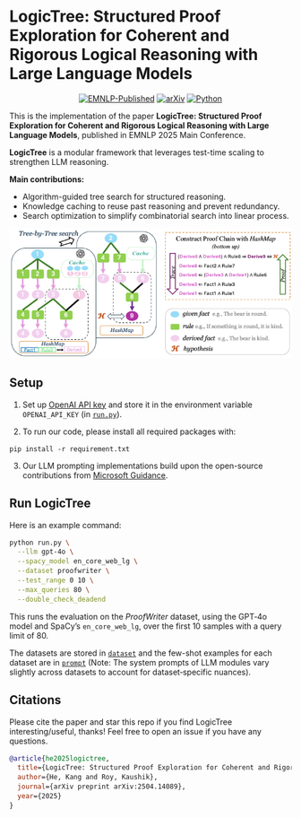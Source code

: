 # LogicTree: Structured Proof Exploration for Coherent and Rigorous Logical Reasoning with Large Language Models

<div align="center">

[![EMNLP-Published](https://img.shields.io/badge/EMNLP-Published-green)](https://arxiv.org/pdf/2504.14089)
[![arXiv](https://img.shields.io/badge/arXiv-2504.14089-red)](https://arxiv.org/abs/2504.14089)
[![Python](https://img.shields.io/badge/Python-3.9%2B-blue)](https://www.python.org/downloads/release/python-390/)

</div>

This is the implementation of the paper __LogicTree: Structured Proof Exploration for Coherent and Rigorous Logical Reasoning with Large Language Models__, published in EMNLP 2025 Main Conference.

__LogicTree__ is a modular framework that leverages test-time scaling to strengthen LLM reasoning. 

__Main contributions:__
- Algorithm-guided tree search for structured reasoning.
- Knowledge caching to reuse past reasoning and prevent redundancy.
- Search optimization to simplify combinatorial search into linear process.

<p align="center">
  <img src="overview.png" alt="overview" />
</p>

## Setup

1. Set up [OpenAI API key](https://platform.openai.com/docs/overview) and store it in the environment variable `OPENAI_API_KEY`  (in [`run.py`](run.py#L15)).

2. To run our code, please install all required packages with:
```
pip install -r requirement.txt
```

3. Our LLM prompting implementations build upon the open-source contributions from [Microsoft Guidance](https://github.com/guidance-ai/guidance).

## Run LogicTree

Here is an example command:
```bash
python run.py \
  --llm gpt-4o \
  --spacy_model en_core_web_lg \
  --dataset proofwriter \
  --test_range 0 10 \
  --max_queries 80 \
  --double_check_deadend
```

This runs the evaluation on the *ProofWriter* dataset, using the GPT‑4o model and SpaCy’s `en_core_web_lg`, over the first 10 samples with a query limit of 80. 

The datasets are stored in [`dataset`](dataset) and the few-shot examples for each dataset are in [`prompt`](prompt) (Note: The system prompts of LLM modules vary slightly across datasets to account for dataset‑specific nuances).

## Citations
Please cite the paper and star this repo if you find LogicTree interesting/useful, thanks! Feel free to open an issue if you have any questions.

```bibtex
@article{he2025logictree,
  title={LogicTree: Structured Proof Exploration for Coherent and Rigorous Logical Reasoning with Large Language Models},
  author={He, Kang and Roy, Kaushik},
  journal={arXiv preprint arXiv:2504.14089},
  year={2025}
}
```

